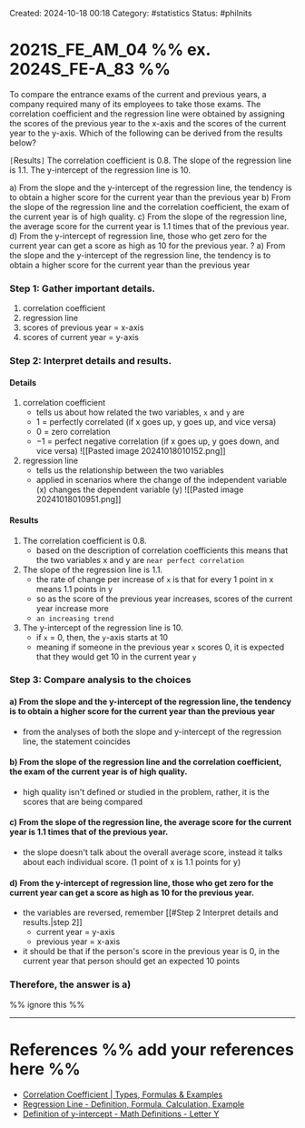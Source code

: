 Created: 2024-10-18 00:18
Category: #statistics
Status: #philnits



# 2021S_FE_AM_04 %% ex. 2024S_FE-A_83 %%

To compare the entrance exams of the current and previous years, a company required many of its employees to take those exams. The correlation coefficient and the regression line were obtained by assigning the scores of the previous year to the x-axis and the scores of the current year to the y-axis. Which of the following can be derived from the results below?

`[`Results`]`
	The correlation coefficient is 0.8.
	The slope of the regression line is 1.1.
	The y-intercept of the regression line is 10.

a) From the slope and the y-intercept of the regression line, the tendency is to obtain a higher score for the current year than the previous year
b) From the slope of the regression line and the correlation coefficient, the exam of the current year is of high quality.
c) From the slope of the regression line, the average score for the current year is 1.1 times that of the previous year.
d) From the y-intercept of regression line, those who get zero for the current year can get a score as high as 10 for the previous year.
?
a) From the slope and the y-intercept of the regression line, the tendency is to obtain a higher score for the current year than the previous year
### Step 1: Gather important details.

1) correlation coefficient
2) regression line
3) scores of previous year = x-axis
4) scores of current year = y-axis

### Step 2: Interpret details and results.

#### Details
1) correlation coefficient
	- tells us about how related the two variables, `x` and `y` are
	- $1$ = perfectly correlated (if x goes up, y goes up, and vice versa)
	- $0$ = zero correlation
	- $-1$ = perfect negative correlation (if x goes up, y goes down, and vice versa)
![[Pasted image 20241018010152.png]]
2) regression line
	- tells us the relationship between the two variables
	- applied in scenarios where the change of the independent variable (x) changes the dependent variable (y)
![[Pasted image 20241018010951.png]]

#### Results
1) The correlation coefficient is 0.8.
	-  based on the description of correlation coefficients this means that the two variables x and y are `near perfect correlation`
2) The slope of the regression line is 1.1.
	- the rate of change per increase of `x` is that for every 1 point in x means 1.1 points in y
	- so as the score of the previous year increases, scores of the current year increase more
	- `an increasing trend`
3) The y-intercept of the regression line is 10.
	- if `x` = 0, then, the `y`-axis starts at 10
	- meaning if someone in the previous year `x` scores 0, it is expected that they would get 10 in the current year `y`
### Step 3: Compare analysis to the choices

#### a) From the slope and the y-intercept of the regression line, the tendency is to obtain a higher score for the current year than the previous year
- from the analyses of both the slope and y-intercept of the regression line, the statement coincides
#### b) From the slope of the regression line and the correlation coefficient, the exam of the current year is of high quality.
- high quality isn't defined or studied in the problem, rather, it is the scores that are being compared
#### c) From the slope of the regression line, the average score for the current year is 1.1 times that of the previous year.
- the slope doesn't talk about the overall average score, instead it talks about each individual score. (1 point of x is 1.1 points for y)
#### d) From the y-intercept of regression line, those who get zero for the current year can get a score as high as 10 for the previous year.
- the variables are reversed, remember [[#Step 2 Interpret details and results.|step 2]]
	- current year = y-axis
	- previous year = x-axis
- it should be that if the person's score in the previous year is 0, in the current year that person should get an expected 10 points

### Therefore, the answer is **a)**

%% ignore this %%
<!--SR:!2025-03-09,3,230-->
---









# References %% add your references here %%
- [Correlation Coefficient | Types, Formulas & Examples](https://www.scribbr.com/statistics/correlation-coefficient/#:~:text=A%20correlation%20coefficient%20is%20a,variables%20are%20across%20a%20dataset.)
- [Regression Line - Definition, Formula, Calculation, Example](https://www.wallstreetmojo.com/regression-line/)
- [Definition of y-intercept - Math Definitions - Letter Y](https://www.subjectcoach.com/tutorials/math/topic/math-definitions-letter-y/chapter/definition-of-y-intercept)